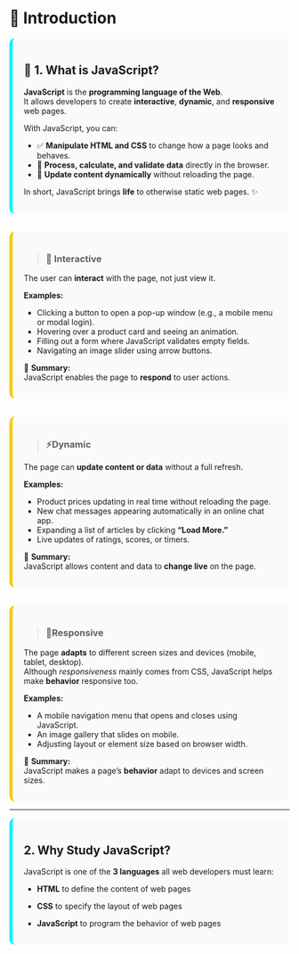 # 🚀 Introduction

<div style="
  background-color: #f8fafc;
  padding: 16px 20px;
  border-left: 6px solid #00f7ffff;
  border-radius: 10px;
  margin-top: 8px;
">

## 🧠 1. What is JavaScript?

**JavaScript** is the **programming language of the Web**.  
It allows developers to create **interactive**, **dynamic**, and **responsive** web pages.

With JavaScript, you can:
- ✅ **Manipulate HTML and CSS** to change how a page looks and behaves.  
- 🧮 **Process, calculate, and validate data** directly in the browser.  
- 🔄 **Update content dynamically** without reloading the page.

In short, JavaScript brings **life** to otherwise static web pages. ✨

</div>

<br>

<div style="
  background-color: #f8fafc;
  padding: 16px 20px;
  border-left: 6px solid #facc15;
  border-radius: 10px;
  margin-top: 15px;
">

> ### 💬 Interactive

The user can **interact** with the page, not just view it.  

**Examples:**
- Clicking a button to open a pop-up window (e.g., a mobile menu or modal login).  
- Hovering over a product card and seeing an animation.  
- Filling out a form where JavaScript validates empty fields.  
- Navigating an image slider using arrow buttons.  

📍 **Summary:**  
JavaScript enables the page to **respond** to user actions.

</div>

<br>

<div style="
  background-color: #f8fafc;
  padding: 16px 20px;
  border-left: 6px solid #facc15;
  border-radius: 10px;
  margin-top: 15px;
">

> ### ⚡Dynamic

The page can **update content or data** without a full refresh.  

**Examples:**
- Product prices updating in real time without reloading the page.  
- New chat messages appearing automatically in an online chat app.  
- Expanding a list of articles by clicking **“Load More.”**  
- Live updates of ratings, scores, or timers.  

📍 **Summary:**  
JavaScript allows content and data to **change live** on the page.

</div>

<br>

<div style="
  background-color: #f8fafc;
  padding: 16px 20px;
  border-left: 6px solid #facc15;
  border-radius: 10px;
  margin-top: 15px;
">

> ### 📱Responsive

The page **adapts** to different screen sizes and devices (mobile, tablet, desktop).  
Although *responsiveness* mainly comes from CSS, JavaScript helps make **behavior** responsive too.  

**Examples:**
- A mobile navigation menu that opens and closes using JavaScript.  
- An image gallery that slides on mobile.
- Adjusting layout or element size based on browser width.  

📍 **Summary:**  
JavaScript makes a page’s **behavior** adapt to devices and screen sizes.

</div>

---

<div style="
  background-color: #f8fafc;
  padding: 16px 20px;
  border-left: 6px solid #00f7ffff;
  border-radius: 10px;
  margin-top: 15px;
">

## 2. Why Study JavaScript?

JavaScript is one of the **3 languages** all web developers must learn:

   - **HTML** to define the content of web pages

   - **CSS** to specify the layout of web pages

   - **JavaScript** to program the behavior of web pages

</div>